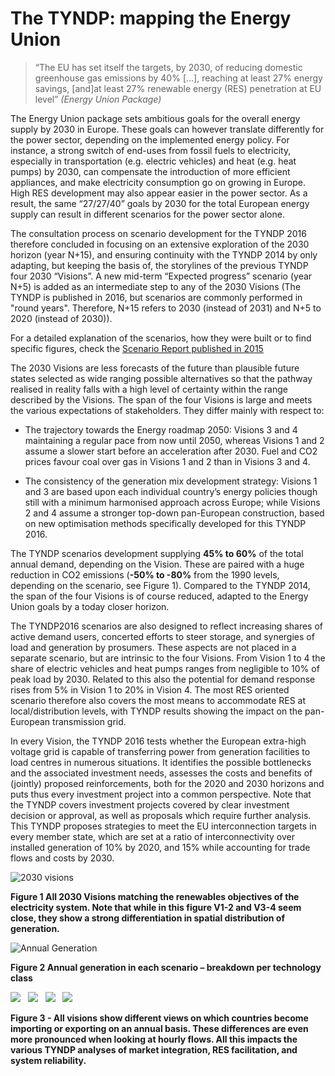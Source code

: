 # The TYNDP:  mapping the Energy Union

> “The EU has set itself the targets, by 2030, of reducing domestic greenhouse gas emissions by 40% […], reaching at least 27% energy savings, [and]at least 27% renewable energy (RES) penetration at EU level”  <cite>(Energy Union Package)</cite>

The Energy Union package sets ambitious goals for the overall energy supply by 2030 in Europe. These goals can however translate differently for the power sector, depending on the implemented energy policy. For instance, a strong switch of end-uses from fossil fuels to electricity, especially in transportation (e.g. electric vehicles) and heat (e.g. heat pumps) by 2030, can compensate the introduction of more efficient appliances, and make electricity consumption go on growing in Europe. High RES development may also appear easier in the power sector. As a result, the same “27/27/40” goals by 2030 for the total European energy supply can result in different scenarios for the power sector alone.

The consultation process on scenario development for the TYNDP 2016 therefore concluded in focusing on an extensive exploration of the 2030 horizon (year N+15), and ensuring continuity with the TYNDP 2014 by only adapting, but keeping the basis of, the storylines of the previous TYNDP four 2030 “Visions”. A new mid-term “Expected progress” scenario (year N+5) is added as an intermediate step to any of the 2030 Visions (The TYNDP is published in 2016, but scenarios are commonly performed in "round years". Therefore, N+15 refers to 2030 (instead of 2031) and N+5 to 2020 (instead of 2030)).

For a detailed explanation of the scenarios, how they were built or to find specific figures, check the [Scenario Report published in 2015](https://www.entsoe.eu/Documents/TYNDP%20documents/TYNDP%202016/150521_TYNDP2016_Scenario_Development_Report_for_consultationv2.pdf)

The 2030 Visions are less forecasts of the future than plausible future states selected as wide ranging possible alternatives so that the pathway realised in reality falls with a high level of certainty within the range described by the Visions. The span of the four Visions is large and meets the various expectations of stakeholders. They differ mainly with respect to:

-   The trajectory towards the Energy roadmap 2050: Visions 3 and 4 maintaining a regular pace from now until 2050, whereas Visions 1 and 2 assume a slower start before an acceleration after 2030. Fuel and CO2 prices favour coal over gas in Visions 1 and 2 than in Visions 3 and 4. 

-   The consistency of the generation mix development strategy: Visions 1 and 3 are based upon each individual country’s energy policies though still with a minimum harmonised approach across Europe; while Visions 2 and 4 assume a stronger top-down pan-European construction, based on new optimisation methods specifically developed for this TYNDP 2016. 

The TYNDP scenarios development supplying __45% to 60%__ of the total annual demand, depending on the Vision. These are paired with a huge reduction in CO2 emissions (__-50% to -80%__ from the 1990 levels, depending on the scenario, see Figure 1). Compared to the TYNDP 2014, the span of the four Visions is of course reduced, adapted to the Energy Union goals by a today closer horizon.

The TYNDP2016 scenarios are also designed to reflect increasing shares of active demand users, concerted efforts to steer storage, and synergies of load and generation by prosumers. These aspects are not placed in a separate scenario, but are intrinsic to the four Visions. From Vision 1 to 4 the share of electric vehicles and heat pumps ranges from negligible to 10% of peak load by 2030. Related to this also the potential for demand response rises from 5% in Vision 1 to 20% in Vision 4. The most RES oriented scenario therefore also covers the most means to accommodate RES at local/distribution levels, with TYNDP results showing the impact on the pan-European transmission grid.

In every Vision, the TYNDP 2016 tests whether the European extra-high voltage grid is capable of transferring power from generation facilities to load centres in numerous situations. It identifies the possible bottlenecks and the associated investment needs, assesses the costs and benefits of (jointly) proposed reinforcements, both for the 2020 and 2030 horizons and puts thus every investment project into a common perspective. Note that the TYNDP covers investment projects covered by clear investment decision or approval, as well as proposals which require further analysis. This TYNDP proposes strategies to meet the EU interconnection targets in every member state, which are set at a ratio of interconnectivity over installed generation of 10% by 2020, and 15% while accounting for trade flows and costs by 2030. 

![2030 visions](../images/image1.png) &nbsp;

__Figure 1 All 2030 Visions matching the renewables objectives of the electricity system. Note that while in this figure V1-2 and V3-4 seem close, they show a strong differentiation in spatial distribution of generation.__

![Annual Generation](../images/image2.png) &nbsp;

__Figure 2 Annual generation in each scenario – breakdown per technology class__

<style type="text/css">
    .scenario img {max-width: 10%;}
</style>

<!--<img src="../images/image3.png" alt="All Visions" class="scenario" />
<img src="../images/image4.png" alt="All Visions" class="scenario" />
<img src="../images/image5.png" alt="All Visions" class="scenario" />
<img src="../images/image6.png" alt="All Visions" class="scenario" />-->


![](../images/image3.png) &nbsp;
![](../images/image4.png) &nbsp;
![](../images/image5.png) &nbsp;
![](../images/image6.png) &nbsp;

__Figure 3 - All visions show different views on which countries become importing or exporting on an annual basis. These differences are even more pronounced when looking at hourly flows. All this impacts the various TYNDP analyses of market integration, RES facilitation, and system reliability.__
